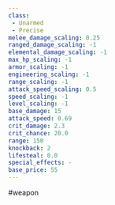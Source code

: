 ```yaml
---
class: 
 - Unarmed
 - Precise
melee_damage_scaling: 0.25
ranged_damage_scaling: -1
elemental_damage_scaling: -1
max_hp_scaling: -1
armor_scaling: -1
engineering_scaling: -1
range_scaling: -1
attack_speed_scaling: 0.5
speed_scaling: -1
level_scaling: -1
base_damage: 15
attack_speed: 0.69
crit_damage: 2.3
crit_chance: 20.0
range: 150
knockback: 2
lifesteal: 0.0
special_effects: -
base_price: 55
---
```

#weapon